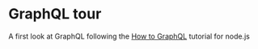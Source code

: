# GraphQL tour

A first look at GraphQL following the [How to GraphQL](https://www.howtographql.com/) tutorial for node.js